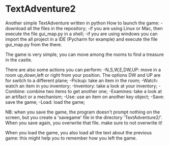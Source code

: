 # TextAdventure2
Another simple TextAdventure written in python
How to launch the game:
-download all the files in the repository;
-if you are using Linux or Mac, then execute the file gui_map.py in a shell;
-if you are using windows you can import the all project in a IDE (Pycharm for example) and execute the file gui_map.py from the there.

The game is very simple, you can move among the rooms to find a treasure in the castle.

There are also some actions you can perform:
-N,S,W,E,DW,UP: move in a room up,down,left or right from your position. The options DW and UP are for switch to a different plane;
-Pickup: take an item in the room;
-Watch: watch an item in you inventory;
-Inventory: take a look at your inventory;
-Combine: combine two items to get another one;
-Examines: take a look at an artifact or a mechanism;
-Use: use an item on another key object;
-Save: save the game;
-Load: load the game;

NB: when you save the game, the program doesn't prompt nothing on the screen, but you create a 'savegame' file in the directory 'TextAdventure2/'.
When you save again, you overwrite that file. make sure to not overwrite it!

When you load the game, you also load all the text about the previous game: this might help you to remember how you left the game.
